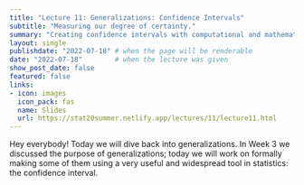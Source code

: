 ```yaml
---
title: "Lecture 11: Generalizations: Confidence Intervals"
subtitle: "Measuring our degree of certainty."
summary: "Creating confidence intervals with computational and mathematical methods."
layout: single
publishdate: "2022-07-18" # when the page will be renderable
date: "2022-07-18"        # when the lecture was given
show_post_date: false
featured: false
links:
- icon: images
  icon_pack: fas
  name: Slides
  url: https://stat20summer.netlify.app/lectures/11/lecture11.html
---
```


Hey everybody! Today we will dive back into generalizations. In Week 3 we discussed the purpose of generalizations; today we will work on formally making some of them using a very useful and widespread tool in statistics: the confidence interval.




